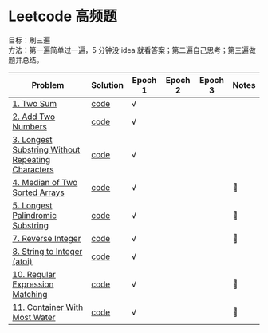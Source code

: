 # Leetcode 高频题

目标：刷三遍  
方法：第一遍简单过一遍，5 分钟没 idea 就看答案；第二遍自己思考；第三遍做题并总结。

| Problem                                                              | Solution                 | Epoch 1 | Epoch 2 | Epoch 3 | Notes |
| -------------------------------------------------------------------- | ------------------------ | ------- | ------- | ------- | ----- |
| [1. Two Sum](https://leetcode.com/problems/two-sum/)                 | [code](twoSum.py)        | √       |
| [2. Add Two Numbers](https://leetcode.com/problems/add-two-numbers/) | [code](addTwoNumbers.py) | √       |
|[3. Longest Substring Without Repeating Characters](https://leetcode.com/problems/longest-substring-without-repeating-characters/)| [code](lengthOfLongestSubstring.py)| √ |
|[4. Median of Two Sorted Arrays](https://leetcode.com/problems/median-of-two-sorted-arrays/)|[code](findMedianSortedArrays.py)| √ |||🌟|
|[5. Longest Palindromic Substring](https://leetcode.com/problems/longest-palindromic-substring/)| [code](longestPalindrome.py)| √ |||🌟|
|[7. Reverse Integer](https://leetcode.com/problems/reverse-integer/)| [code](reverse.py)|√ |||🌟|
|[8. String to Integer (atoi)](https://leetcode.com/problems/string-to-integer-atoi/)| [code](myAtoi.py)| √ |
|[10. Regular Expression Matching](https://leetcode.com/problems/regular-expression-matching/)| [code](isMatch.py)| √ |||🌟|
|[11. Container With Most Water](https://leetcode.com/problems/container-with-most-water/)| [code](maxArea.py)|√ |||🌟|
